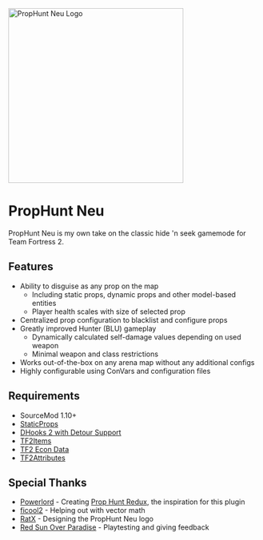 <img alt="PropHunt Neu Logo" src="https://user-images.githubusercontent.com/25514044/142745733-071c7ba2-15c3-4731-b0d8-8100a73ca0c9.png" width="350"/>

# PropHunt Neu

PropHunt Neu is my own take on the classic hide 'n seek gamemode for Team Fortress 2.

## Features

* Ability to disguise as any prop on the map
    * Including static props, dynamic props and other model-based entities
    * Player health scales with size of selected prop
* Centralized prop configuration to blacklist and configure props
* Greatly improved Hunter (BLU) gameplay
    * Dynamically calculated self-damage values depending on used weapon
    * Minimal weapon and class restrictions
* Works out-of-the-box on any arena map without any additional configs
* Highly configurable using ConVars and configuration files

## Requirements

* SourceMod 1.10+
* [StaticProps](https://github.com/sigsegv-mvm/StaticProps)
* [DHooks 2 with Detour Support](https://github.com/peace-maker/DHooks2/tree/dynhooks)
* [TF2Items](https://github.com/asherkin/TF2Items)
* [TF2 Econ Data](https://github.com/nosoop/SM-TFEconData)
* [TF2Attributes](https://github.com/FlaminSarge/tf2attributes)

## Special Thanks

* [Powerlord](https://github.com/powerlord) - Creating [Prop Hunt Redux](https://github.com/powerlord/sourcemod-prophunt), the inspiration for this plugin
* [ficool2](https://github.com/ficool2) - Helping out with vector math
* [RatX](https://steamcommunity.com/profiles/76561198058574997) - Designing the PropHunt Neu logo
* [Red Sun Over Paradise](https://redsun.tf) - Playtesting and giving feedback